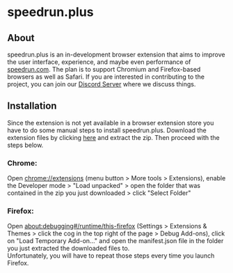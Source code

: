 <!-- vi: tw=100
  -->
  
# speedrun.plus

## About 
speedrun.plus is an in-development browser extension that aims to improve the user interface, 
experience, and maybe even performance of [speedrun.com][1]. The plan is to support Chromium and 
Firefox-based browsers as well as Safari. If you are interested in contributing to the project, 
you can join our [Discord Server][2] where we discuss things.

## Installation
Since the extension is not yet available in a browser extension store you have to do some manual 
steps to install speedrun.plus. Download the extension files by clicking [here][3] and extract the 
zip. Then proceed with the steps below.

### Chrome: 
Open [chrome://extensions](chrome://extensions) (menu button > More tools > Extensions), enable the Developer mode > 
"Load unpacked" > open the folder that was contained in the zip you just downloaded > click 
"Select Folder" 

### Firefox:
Open [about:debugging#/runtime/this-firefox][5] (Settings > Extensions & Themes > click the cog in 
the top right of the page > Debug Add-ons), click on "Load Temporary Add-on..." and open the 
manifest.json file in the folder you just extracted the downloaded files to.  
Unfortunately, you will have to repeat those steps every time you launch Firefox.

[1]: https://www.speedrun.com
[2]: https://discord.gg/yu6S7xqHgM
[3]: https://github.com/shenef/speedrun.plus/archive/refs/heads/main.zip
[4]: chrome://extensions
[5]: about:debugging#/runtime/this-firefox

